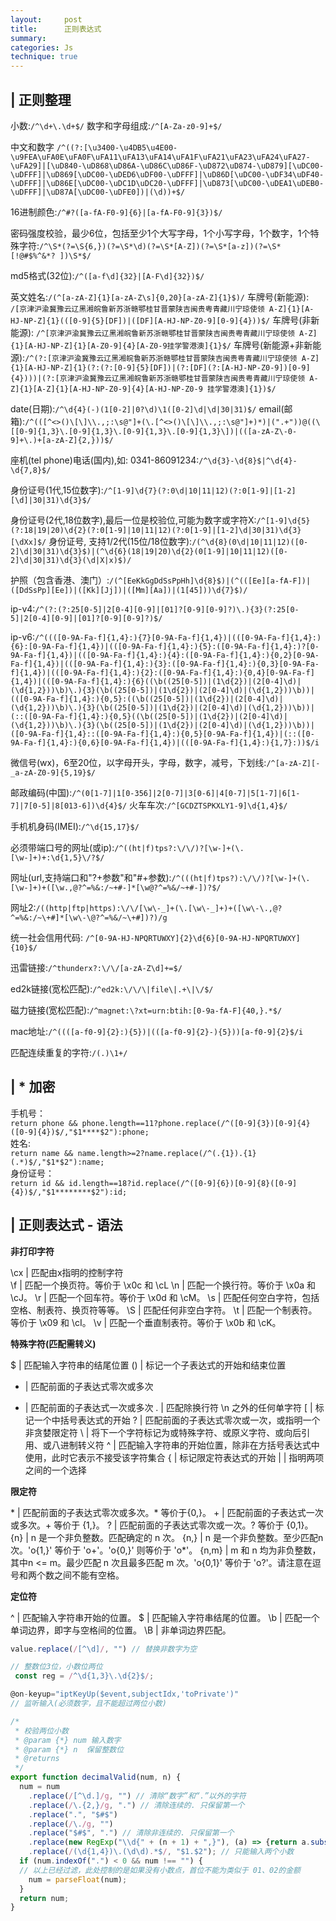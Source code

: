 ```yaml
---
layout:     post
title:      正则表达式
summary: 
categories: Js
technique: true
---
```


## | 正则整理

小数:`/^\d+\.\d+$/`
数字和字母组成:`/^[A-Za-z0-9]+$/`

中文和数字
`/^((?:[\u3400-\u4DB5\u4E00-\u9FEA\uFA0E\uFA0F\uFA11\uFA13\uFA14\uFA1F\uFA21\uFA23\uFA24\uFA27-\uFA29]|[\uD840-\uD868\uD86A-\uD86C\uD86F-\uD872\uD874-\uD879][\uDC00-\uDFFF]|\uD869[\uDC00-\uDED6\uDF00-\uDFFF]|\uD86D[\uDC00-\uDF34\uDF40-\uDFFF]|\uD86E[\uDC00-\uDC1D\uDC20-\uDFFF]|\uD873[\uDC00-\uDEA1\uDEB0-\uDFFF]|\uD87A[\uDC00-\uDFE0])|(\d))+$/`

16进制颜色:`/^#?([a-fA-F0-9]{6}|[a-fA-F0-9]{3})$/`

密码强度校验，最少6位，包括至少1个大写字母，1个小写字母，1个数字，1个特殊字符:`/^\S*(?=\S{6,})(?=\S*\d)(?=\S*[A-Z])(?=\S*[a-z])(?=\S*[!@#$%^&*? ])\S*$/`


md5格式(32位):`/^([a-f\d]{32}|[A-F\d]{32})$/`


英文姓名:`/(^[a-zA-Z]{1}[a-zA-Z\s]{0,20}[a-zA-Z]{1}$)/`
车牌号(新能源):
`/[京津沪渝冀豫云辽黑湘皖鲁新苏浙赣鄂桂甘晋蒙陕吉闽贵粤青藏川宁琼使领 A-Z]{1}[A-HJ-NP-Z]{1}(([0-9]{5}[DF])|([DF][A-HJ-NP-Z0-9][0-9]{4}))$/`
车牌号(非新能源):
`/^[京津沪渝冀豫云辽黑湘皖鲁新苏浙赣鄂桂甘晋蒙陕吉闽贵粤青藏川宁琼使领 A-Z]{1}[A-HJ-NP-Z]{1}[A-Z0-9]{4}[A-Z0-9挂学警港澳]{1}$/`
车牌号(新能源+非新能源):`/^(?:[京津沪渝冀豫云辽黑湘皖鲁新苏浙赣鄂桂甘晋蒙陕吉闽贵粤青藏川宁琼使领 A-Z]{1}[A-HJ-NP-Z]{1}(?:(?:[0-9]{5}[DF])|(?:[DF](?:[A-HJ-NP-Z0-9])[0-9]{4})))|(?:[京津沪渝冀豫云辽黑湘皖鲁新苏浙赣鄂桂甘晋蒙陕吉闽贵粤青藏川宁琼使领 A-Z]{1}[A-Z]{1}[A-HJ-NP-Z0-9]{4}[A-HJ-NP-Z0-9 挂学警港澳]{1})$/`
 

date(日期):`/^\d{4}(-)(1[0-2]|0?\d)\1([0-2]\d|\d|30|31)$/`
email(邮箱):`/^(([^<>()\[\]\\.,;:\s@"]+(\.[^<>()\[\]\\.,;:\s@"]+)*)|(".+"))@((\[[0-9]{1,3}\.[0-9]{1,3}\.[0-9]{1,3}\.[0-9]{1,3}\])|(([a-zA-Z\-0-9]+\.)+[a-zA-Z]{2,}))$/`

座机(tel phone)电话(国内),如: 0341-86091234:`/^\d{3}-\d{8}$|^\d{4}-\d{7,8}$/`

身份证号(1代,15位数字):`/^[1-9]\d{7}(?:0\d|10|11|12)(?:0[1-9]|[1-2][\d]|30|31)\d{3}$/`

身份证号(2代,18位数字),最后一位是校验位,可能为数字或字符X:`/^[1-9]\d{5}(?:18|19|20)\d{2}(?:0[1-9]|10|11|12)(?:0[1-9]|[1-2]\d|30|31)\d{3}[\dXx]$/`
身份证号, 支持1/2代(15位/18位数字):`/(^\d{8}(0\d|10|11|12)([0-2]\d|30|31)\d{3}$)|(^\d{6}(18|19|20)\d{2}(0[1-9]|10|11|12)([0-2]\d|30|31)\d{3}(\d|X|x)$)/`

护照（包含香港、澳门）:`/(^[EeKkGgDdSsPpHh]\d{8}$)|(^(([Ee][a-fA-F])|([DdSsPp][Ee])|([Kk][Jj])|([Mm][Aa])|(1[45]))\d{7}$)/`

ip-v4:`/^(?:(?:25[0-5]|2[0-4][0-9]|[01]?[0-9][0-9]?)\.){3}(?:25[0-5]|2[0-4][0-9]|[01]?[0-9][0-9]?)$/`


ip-v6:`/^((([0-9A-Fa-f]{1,4}:){7}[0-9A-Fa-f]{1,4})|(([0-9A-Fa-f]{1,4}:){6}:[0-9A-Fa-f]{1,4})|(([0-9A-Fa-f]{1,4}:){5}:([0-9A-Fa-f]{1,4}:)?[0-9A-Fa-f]{1,4})|(([0-9A-Fa-f]{1,4}:){4}:([0-9A-Fa-f]{1,4}:){0,2}[0-9A-Fa-f]{1,4})|(([0-9A-Fa-f]{1,4}:){3}:([0-9A-Fa-f]{1,4}:){0,3}[0-9A-Fa-f]{1,4})|(([0-9A-Fa-f]{1,4}:){2}:([0-9A-Fa-f]{1,4}:){0,4}[0-9A-Fa-f]{1,4})|(([0-9A-Fa-f]{1,4}:){6}((\b((25[0-5])|(1\d{2})|(2[0-4]\d)|(\d{1,2}))\b)\.){3}(\b((25[0-5])|(1\d{2})|(2[0-4]\d)|(\d{1,2}))\b))|(([0-9A-Fa-f]{1,4}:){0,5}:((\b((25[0-5])|(1\d{2})|(2[0-4]\d)|(\d{1,2}))\b)\.){3}(\b((25[0-5])|(1\d{2})|(2[0-4]\d)|(\d{1,2}))\b))|(::([0-9A-Fa-f]{1,4}:){0,5}((\b((25[0-5])|(1\d{2})|(2[0-4]\d)|(\d{1,2}))\b)\.){3}(\b((25[0-5])|(1\d{2})|(2[0-4]\d)|(\d{1,2}))\b))|([0-9A-Fa-f]{1,4}::([0-9A-Fa-f]{1,4}:){0,5}[0-9A-Fa-f]{1,4})|(::([0-9A-Fa-f]{1,4}:){0,6}[0-9A-Fa-f]{1,4})|(([0-9A-Fa-f]{1,4}:){1,7}:))$/i`
 

微信号(wx)，6至20位，以字母开头，字母，数字，减号，下划线:`/^[a-zA-Z][-_a-zA-Z0-9]{5,19}$/`

邮政编码(中国):`/^(0[1-7]|1[0-356]|2[0-7]|3[0-6]|4[0-7]|5[1-7]|6[1-7]|7[0-5]|8[013-6])\d{4}$/`
火车车次:`/^[GCDZTSPKXLY1-9]\d{1,4}$/`

手机机身码(IMEI):`/^\d{15,17}$/`

必须带端口号的网址(或ip):`/^((ht|f)tps?:\/\/)?[\w-]+(\.[\w-]+)+:\d{1,5}\/?$/`

网址(url,支持端口和"?+参数"和"#+参数):`/^(((ht|f)tps?):\/\/)?[\w-]+(\.[\w-]+)+([\w.,@?^=%&:/~+#-]*[\w@?^=%&/~+#-])?$/`

网址2:`/((http|ftp|https):\/\/[\w\-_]+(\.[\w\-_]+)+([\w\-\.,@?^=%&:/~\+#]*[\w\-\@?^=%&/~\+#])?)/g`

统一社会信用代码: `/^[0-9A-HJ-NPQRTUWXY]{2}\d{6}[0-9A-HJ-NPQRTUWXY]{10}$/`

迅雷链接:`/^thunderx?:\/\/[a-zA-Z\d]+=$/`

ed2k链接(宽松匹配):`/^ed2k:\/\/\|file\|.+\|\/$/`

磁力链接(宽松匹配):`/^magnet:\?xt=urn:btih:[0-9a-fA-F]{40,}.*$/`

mac地址:`/^((([a-f0-9]{2}:){5})|(([a-f0-9]{2}-){5}))[a-f0-9]{2}$/i`
 
匹配连续重复的字符:`/(.)\1+/`

## | * 加密

手机号：    
`return phone && phone.length==11?phone.replace(/^([0-9]{3})[0-9]{4}([0-9]{4})$/,"$1****$2"):phone;`       
姓名:   
`return name && name.length>=2?name.replace(/^(.{1}).{1}(.*)$/,"$1*$2"):name;`     
身份证号：    
`return id && id.length==18?id.replace(/^([0-9]{6})[0-9]{8}([0-9]{4})$/,"$1********$2"):id;` 



## | 正则表达式 - 语法


**非打印字符**    

\cx | 匹配由x指明的控制字符   
\f	| 匹配一个换页符。等价于 \x0c 和 \cL 
\n	| 匹配一个换行符。等价于 \x0a 和 \cJ。
\r	| 匹配一个回车符。等价于 \x0d 和 \cM。
\s	| 匹配任何空白字符，包括空格、制表符、换页符等等。 
\S	| 匹配任何非空白字符。 
\t	| 匹配一个制表符。等价于 \x09 和 \cI。 
\v	| 匹配一个垂直制表符。等价于 \x0b 和 \cK。 

**特殊字符(匹配需转义)**

$ | 匹配输入字符串的结尾位置
()	 | 标记一个子表达式的开始和结束位置
* | 匹配前面的子表达式零次或多次
+ | 匹配前面的子表达式一次或多次
. | 匹配除换行符 \n 之外的任何单字符
[ | 标记一个中括号表达式的开始
? | 匹配前面的子表达式零次或一次，或指明一个非贪婪限定符
\ | 将下一个字符标记为或特殊字符、或原义字符、或向后引用、或八进制转义符
^ | 匹配输入字符串的开始位置，除非在方括号表达式中使用，此时它表示不接受该字符集合
{ | 标记限定符表达式的开始 
\| | 指明两项之间的一个选择 


**限定符**

\* | 匹配前面的子表达式零次或多次。* 等价于{0,}。
\+ | 匹配前面的子表达式一次或多次。+ 等价于 {1,}。
? | 匹配前面的子表达式零次或一次。? 等价于 {0,1}。
{n} | n 是一个非负整数。匹配确定的 n 次。
{n,} | n 是一个非负整数。至少匹配n 次。'o{1,}' 等价于 'o+'。'o{0,}' 则等价于 'o*'。
{n,m} | m 和 n 均为非负整数，其中n <= m。最少匹配 n 次且最多匹配 m 次。'o{0,1}' 等价于 'o?'。请注意在逗号和两个数之间不能有空格。


**定位符**

^ | 匹配输入字符串开始的位置。 
$ | 匹配输入字符串结尾的位置。 
\b | 匹配一个单词边界，即字与空格间的位置。
\B | 非单词边界匹配。

```javascript
value.replace(/[^\d]/, "") // 替换非数字为空
```

```javascript
// 整数位3位，小数位两位
 const reg = /^\d{1,3}\.\d{2}$/;
```
```javascript
@on-keyup="iptKeyUp($event,subjectIdx,'toPrivate')"
// 监听输入(必须数字，且不能超过两位小数)

/*
 * 校验两位小数
 * @param {*} num 输入数字
 * @param {*} n  保留整数位
 * @returns
 */
export function decimalValid(num, n) {
  num = num
    .replace(/[^\d.]/g, "") // 清除“数字”和“.”以外的字符
    .replace(/\.{2,}/g, ".") // 清除连续的. 只保留第一个
    .replace(".", "$#$")
    .replace(/\./g, "")
    .replace("$#$", ".") // 清除非连续的. 只保留第一个
    .replace(new RegExp("\\d{" + (n + 1) + ",}"), (a) => {return a.substr(0,n);})
    .replace(/(\d{1,4})\.(\d\d).*$/, "$1.$2"); // 只能输入两个小数
  if (num.indexOf(".") < 0 && num !== "") {
  // 以上已经过滤，此处控制的是如果没有小数点，首位不能为类似于 01、02的金额
    num = parseFloat(num);
  }
  return num;
}
```

